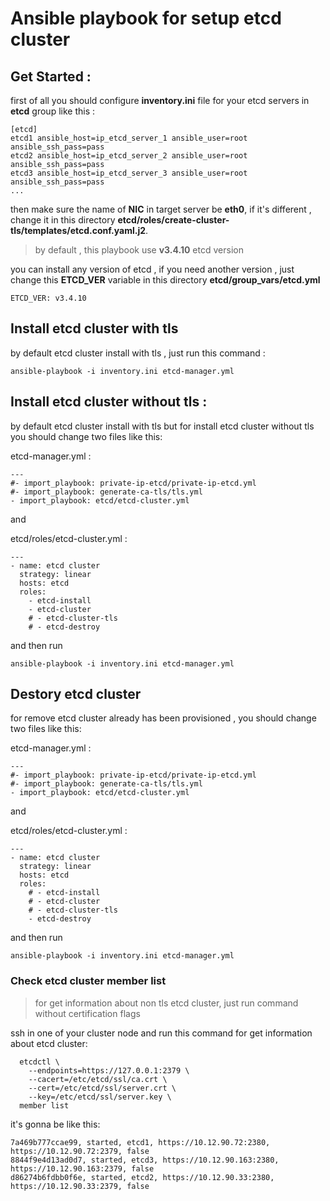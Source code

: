 # Ansible playbook for setup etcd cluster

## Get Started :

first of all you should configure **inventory.ini** file for your etcd servers in **etcd** group like this :

```
[etcd]
etcd1 ansible_host=ip_etcd_server_1 ansible_user=root ansible_ssh_pass=pass
etcd2 ansible_host=ip_etcd_server_2 ansible_user=root ansible_ssh_pass=pass
etcd3 ansible_host=ip_etcd_server_3 ansible_user=root ansible_ssh_pass=pass
...
```

then make sure the name of **NIC** in target server be **eth0**, if it's different , change it in this directory **etcd/roles/create-cluster-tls/templates/etcd.conf.yaml.j2**.


> by default , this playbook use **v3.4.10** etcd version 

you can install any version of etcd , if you need another version , just change this
**ETCD_VER** variable in this directory **etcd/group_vars/etcd.yml**

```
ETCD_VER: v3.4.10
```

## Install etcd cluster with tls

by default etcd cluster install with tls , just run this command :

```
ansible-playbook -i inventory.ini etcd-manager.yml
```


## Install etcd cluster without tls :

by default etcd cluster install with tls but for install etcd cluster without tls you should change two files like this:

etcd-manager.yml :
```
---
#- import_playbook: private-ip-etcd/private-ip-etcd.yml
#- import_playbook: generate-ca-tls/tls.yml
- import_playbook: etcd/etcd-cluster.yml
```
and

etcd/roles/etcd-cluster.yml :

```
---
- name: etcd cluster
  strategy: linear
  hosts: etcd
  roles:
    - etcd-install
    - etcd-cluster
    # - etcd-cluster-tls
    # - etcd-destroy
```

and then run

```
ansible-playbook -i inventory.ini etcd-manager.yml
```

## Destory etcd cluster

for remove etcd cluster already has been provisioned , you should change two files like this:

etcd-manager.yml :
```
---
#- import_playbook: private-ip-etcd/private-ip-etcd.yml
#- import_playbook: generate-ca-tls/tls.yml
- import_playbook: etcd/etcd-cluster.yml
```
and

etcd/roles/etcd-cluster.yml :

```
---
- name: etcd cluster
  strategy: linear
  hosts: etcd
  roles:
    # - etcd-install
    # - etcd-cluster
    # - etcd-cluster-tls
    - etcd-destroy
```

and then run

```
ansible-playbook -i inventory.ini etcd-manager.yml
```

### Check etcd cluster member list

> for get information about non tls etcd cluster, just run command without certification flags

ssh in one of your cluster node and run this command for get information about etcd cluster:

```
  etcdctl \
    --endpoints=https://127.0.0.1:2379 \
    --cacert=/etc/etcd/ssl/ca.crt \
    --cert=/etc/etcd/ssl/server.crt \
    --key=/etc/etcd/ssl/server.key \
  member list
```

it's gonna be like this:

```
7a469b777ccae99, started, etcd1, https://10.12.90.72:2380, https://10.12.90.72:2379, false
8844f9e4d13ad0d7, started, etcd3, https://10.12.90.163:2380, https://10.12.90.163:2379, false
d86274b6fdbb0f6e, started, etcd2, https://10.12.90.33:2380, https://10.12.90.33:2379, false
```
